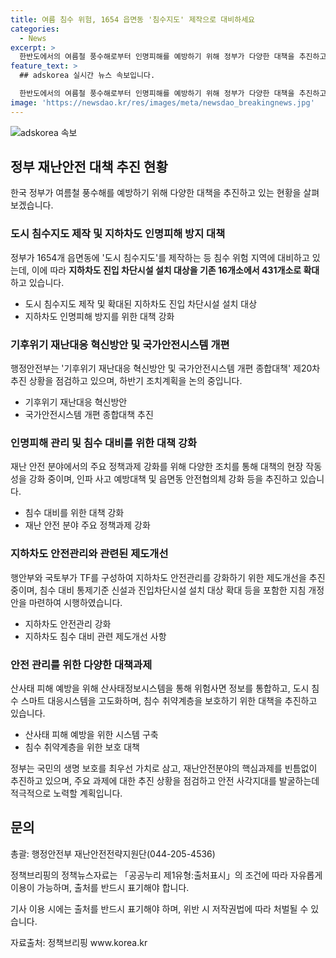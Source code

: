 ```yaml
---
title: 여름 침수 위험, 1654 읍면동 '침수지도' 제작으로 대비하세요
categories:
  - News
excerpt: >
  한반도에서의 여름철 풍수해로부터 인명피해를 예방하기 위해 정부가 다양한 대책을 추진하고 있다. 이에 지하차도 인명피해 방지를 위해 차단시설을 확대하고, 기후위기 재난대응 혁신방안과 국가안전시스템을 점검하는 등 현안을 적극 대응하고 있다. 또한, 침수 대비를 위해 침수 대상 확대, 안전난간 및 사다리 설치기준 마련 등의 제도개선을 추진하며, 침수 취약계층에 대한 보호도 강화할 계획이다. 더불어 주요 정책과제를 통해 국민의 안전을 보호하고, 관계부처 및 전문가와의 협력을 강화할 예정이다.
feature_text: >
  ## adskorea 실시간 뉴스 속보입니다.

  한반도에서의 여름철 풍수해로부터 인명피해를 예방하기 위해 정부가 다양한 대책을 추진하고 있다. 이에 지하차도 인명피해 방지를 위해 차단시설을 확대하고, 기후위기 재난대응 혁신방안과 국가안전시스템을 점검하는 등 현안을 적극 대응하고 있다. 또한, 침수 대비를 위해 침수 대상 확대, 안전난간 및 사다리 설치기준 마련 등의 제도개선을 추진하며, 침수 취약계층에 대한 보호도 강화할 계획이다. 더불어 주요 정책과제를 통해 국민의 안전을 보호하고, 관계부처 및 전문가와의 협력을 강화할 예정이다.
image: 'https://newsdao.kr/res/images/meta/newsdao_breakingnews.jpg'
---
```


<p><img src="https://newsdao.kr/res/images/meta/newsdao_breakingnews.jpg" alt="adskorea 속보" /></p>

<h2 data-ke-size="size26">정부 재난안전 대책 추진 현황</h2>

<p data-ke-size="size16">한국 정부가 여름철 풍수해를 예방하기 위해 다양한 대책을 추진하고 있는 현황을 살펴보겠습니다.</p>

<h3>도시 침수지도 제작 및 지하차도 인명피해 방지 대책</h3>

<p data-ke-size="size16">정부가 1654개 읍면동에 '도시 침수지도'를 제작하는 등 침수 위험 지역에 대비하고 있는데, 이에 따라 <b>지하차도 진입 차단시설 설치 대상을 기존 16개소에서 431개소로 확대</b>하고 있습니다.</p>

<ul>
    <li>도시 침수지도 제작 및 확대된 지하차도 진입 차단시설 설치 대상</li>
    <li>지하차도 인명피해 방지를 위한 대책 강화</li>
</ul>

<h3>기후위기 재난대응 혁신방안 및 국가안전시스템 개편</h3>

<p data-ke-size="size16">행정안전부는 '기후위기 재난대응 혁신방안 및 국가안전시스템 개편 종합대책' 제20차 추진 상황을 점검하고 있으며, 하반기 조치계획을 논의 중입니다.</p>

<ul>
    <li>기후위기 재난대응 혁신방안</li>
    <li>국가안전시스템 개편 종합대책 추진</li>
</ul>

<h3>인명피해 관리 및 침수 대비를 위한 대책 강화</h3>

<p data-ke-size="size16">재난 안전 분야에서의 주요 정책과제 강화를 위해 다양한 조치를 통해 대책의 현장 작동성을 강화 중이며, 인파 사고 예방대책 및 읍면동 안전협의체 강화 등을 추진하고 있습니다.</p>

<ul>
    <li>침수 대비를 위한 대책 강화</li>
    <li>재난 안전 분야 주요 정책과제 강화</li>
</ul>

<h3>지하차도 안전관리와 관련된 제도개선</h3>

<p data-ke-size="size16">행안부와 국토부가 TF를 구성하여 지하차도 안전관리를 강화하기 위한 제도개선을 추진 중이며, 침수 대비 통제기준 신설과 진입차단시설 설치 대상 확대 등을 포함한 지침 개정안을 마련하여 시행하였습니다.</p>

<ul>
    <li>지하차도 안전관리 강화</li>
    <li>지하차도 침수 대비 관련 제도개선 사항</li>
</ul>

<h3>안전 관리를 위한 다양한 대책과제</h3>

<p data-ke-size="size16">산사태 피해 예방을 위해 산사태정보시스템을 통해 위험사면 정보를 통합하고, 도시 침수 스마트 대응시스템을 고도화하며, 침수 취약계층을 보호하기 위한 대책을 추진하고 있습니다.</p>

<ul>
    <li>산사태 피해 예방을 위한 시스템 구축</li>
    <li>침수 취약계층을 위한 보호 대책</li>
</ul>

<p data-ke-size="size16">정부는 국민의 생명 보호를 최우선 가치로 삼고, 재난안전분야의 핵심과제를 빈틈없이 추진하고 있으며, 주요 과제에 대한 추진 상황을 점검하고 안전 사각지대를 발굴하는데 적극적으로 노력할 계획입니다.</p>

<h2 data-ke-size="size26">문의</h2>

<p data-ke-size="size16">총괄: 행정안전부 재난안전전략지원단(044-205-4536)</p>

<p data-ke-size="size16"></p>

<p data-ke-size="size16">정책브리핑의 정책뉴스자료는 「공공누리 제1유형:출처표시」의 조건에 따라 자유롭게 이용이 가능하며, 출처를 반드시 표기해야 합니다.</p>

<p data-ke-size="size16">기사 이용 시에는 출처를 반드시 표기해야 하며, 위반 시 저작권법에 따라 처벌될 수 있습니다.</p>

<p data-ke-size="size16">자료출처: 정책브리핑 www.korea.kr</p>

